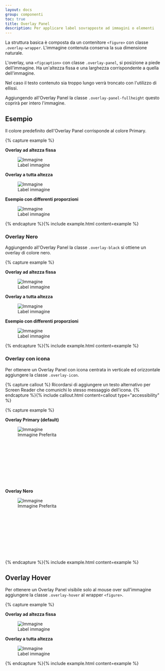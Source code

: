 ```yaml
---
layout: docs
group: componenti
toc: true
title: Overlay Panel
description: Per applicare label sovrapposte ad immagini o elementi
---
```


La struttura basica è composta da un contenitore `<figure>` con classe `.overlay-wrapper`. L'immagine contenuta conserva la sua dimensione naturale.

L'overlay, una `<figcaption>` con classe `.overlay-panel`, si posizione a piede dell'immagine. Ha un'altezza fissa e una larghezza corrispondente a quella dell'immagine.

Nel caso il testo contenuto sia troppo lungo verrà troncato con l'utilizzo di ellissi.

Aggiungendo all'Overlay Panel la classe `.overlay-panel-fullheight` questo coprirà per intero l'immagine.

## Esempio

Il colore predefinito dell'Overlay Panel corrisponde al colore Primary.

{% capture example %}

<div class="container">
	<div class="row">
		<div class="col-12 col-md-6">
			<p><strong>Overlay ad altezza fissa</strong></p>
			<figure class="overlay-wrapper">
				<img src="https://picsum.photos/240/160?image=1056" alt="Immagine" class="img-fluid">
				<figcaption class="overlay-panel"><span>Label immagine</span></figcaption>
			</figure>
		</div>
		<div class="col-12 col-md-6">
			<p><strong>Overlay a tutta altezza</strong></p>
			<figure class="overlay-wrapper">
				<img src="https://picsum.photos/240/160?image=1056" alt="Immagine" class="img-fluid">
				<figcaption class="overlay-panel overlay-panel-fullheight"><span>Label immagine</span></figcaption>
			</figure>
		</div>
		<div class="col-12">
			<p><strong>Esempio con differenti proporzioni</strong></p>
			<figure class="overlay-wrapper">
				<img src="https://picsum.photos/800/300?image=1055" alt="Immagine" class="img-fluid">
				<figcaption class="overlay-panel"><span>Label immagine</span></figcaption>
			</figure>
		</div>
	</div>
</div>
{% endcapture %}{% include example.html content=example %}

### Overlay Nero

Aggiungendo all'Overlay Panel la classe `.overlay-black` si ottiene un overlay di colore nero.

{% capture example %}

<div class="container">
	<div class="row">
		<div class="col-12 col-md-6">
			<p><strong>Overlay ad altezza fissa</strong></p>
			<figure class="overlay-wrapper">
				<img src="https://picsum.photos/240/160?image=1056" alt="Immagine" class="img-fluid">
				<figcaption class="overlay-panel overlay-black"><span>Label immagine</span></figcaption>
			</figure>
		</div>
		<div class="col-12 col-md-6">
			<p><strong>Overlay a tutta altezza</strong></p>
			<figure class="overlay-wrapper">
				<img src="https://picsum.photos/240/160?image=1056" alt="Immagine" class="img-fluid">
				<figcaption class="overlay-panel overlay-panel-fullheight overlay-black"><span>Label immagine</span></figcaption>
			</figure>
		</div>
		<div class="col-12">
			<p><strong>Esempio con differenti proporzioni</strong></p>
			<figure class="overlay-wrapper">
				<img src="https://picsum.photos/800/300?image=1055" alt="Immagine" class="img-fluid">
				<figcaption class="overlay-panel overlay-black"><span>Label immagine</span></figcaption>
			</figure>
		</div>
	</div>
</div>
{% endcapture %}{% include example.html content=example %}

### Overlay con icona

Per ottenere un Overlay Panel con icona centrata in verticale ed orizzontale aggiungere la classe `.overlay-icon`.

{% capture callout %}
Ricordarsi di aggiungere un testo alternativo per Screen Reader che comunichi lo stesso messaggio dell'icona.
{% endcapture %}{% include callout.html content=callout type="accessibility" %}

{% capture example %}

<div class="container">
	<div class="row">
		<div class="col-12 col-md-6">
			<p><strong>Overlay Primary (default)</strong></p>
			<figure class="overlay-wrapper">
				<img src="https://picsum.photos/240/160?image=1056" alt="Immagine">
				<figcaption class="overlay-panel overlay-icon">
					<span class="sr-only">Immagine Preferita</span>
					<svg class="icon"><use href="{{ site.baseurl }}/dist/svg/sprite.svg#it-star-outline"></use></svg>
				</figcaption>
			</figure>
		</div>
		<div class="col-12 col-md-6">
			<p><strong>Overlay Nero</strong></p>
			<figure class="overlay-wrapper">
				<img src="https://picsum.photos/240/160?image=1056" alt="Immagine">
				<figcaption class="overlay-panel overlay-black overlay-icon">
					<span class="sr-only">Immagine Preferita</span>
					<svg class="icon"><use href="{{ site.baseurl }}/dist/svg/sprite.svg#it-star-outline"></use></svg>
				</figcaption>
			</figure>
		</div>
	</div>
</div>
{% endcapture %}{% include example.html content=example %}

## Overlay Hover

Per ottenere un Overlay Panel visibile solo al mouse over sull'immagine aggiungere la classe `.overlay-hover` al wrapper `<figure>`.

{% capture example %}

<div class="container">
	<div class="row">
		<div class="col-12 col-md-6">
			<p><strong>Overlay ad altezza fissa</strong></p>
			<figure class="overlay-wrapper overlay-hover">
				<img src="https://picsum.photos/240/160?image=1056" alt="Immagine">
				<figcaption class="overlay-panel"><span>Label immagine</span></figcaption>
			</figure>
		</div>
		<div class="col-12 col-md-6">
			<p><strong>Overlay a tutta altezza</strong></p>
			<figure class="overlay-wrapper overlay-hover">
				<img src="https://picsum.photos/240/160?image=1056" alt="Immagine">
				<figcaption class="overlay-panel overlay-panel-fullheight"><span>Label immagine</span></figcaption>
			</figure>
		</div>
	</div>
</div>
{% endcapture %}{% include example.html content=example %}
